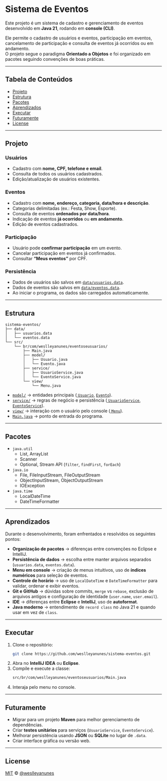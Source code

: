 # Sistema de Eventos

Este projeto é um sistema de cadastro e gerenciamento de eventos desenvolvido em **Java 21**, rodando em **console (CLI)**.

Ele permite o cadastro de usuários e eventos, participação em eventos, cancelamento de participação e consulta de
eventos já ocorridos ou em andamento.  
O projeto segue o paradigma **Orientado a Objetos** e foi organizado em pacotes seguindo convenções de boas práticas.

---

## Tabela de Conteúdos

- [Projeto](#projeto)
- [Estrutura](#estrutura)
- [Pacotes](#pacotes)
- [Aprendizados](#aprendizados)
- [Executar](#executar)
- [Futuramente](#futuramente)
- [License](#license)

---

## Projeto

### Usuários

- Cadastro com **nome, CPF, telefone e email**.
- Consulta de todos os usuários cadastrados.
- Edição/atualização de usuários existentes.

### Eventos

- Cadastro com **nome, endereço, categoria, data/hora e descrição**.
- Categorias delimitadas (ex.: Festa, Show, Esporte).
- Consulta de eventos **ordenados por data/hora**.
- Indicação de eventos **já ocorridos** ou **em andamento**.
- Edição de eventos cadastrados.

### Participação

- Usuário pode **confirmar participação** em um evento.
- Cancelar participação em eventos já confirmados.
- Consultar **“Meus eventos”** por CPF.

### Persistência

- Dados de usuários são salvos em [`data/usuarios.data`](data/usuarios.data).
- Dados de eventos são salvos em [`data/eventos.data`](data/eventos.data).
- Ao iniciar o programa, os dados são carregados automaticamente.

---

## Estrutura

```
sistema-eventos/
├── data/
│   ├── usuarios.data
│   └── eventos.data
└── src/
    └── br/com/weslleyanunes/eventoseusuarios/
        ├── Main.java
        ├── model/
        │   ├── Usuario.java
        │   └── Evento.java
        ├── service/
        │   ├── UsuarioService.java
        │   └── EventoService.java
        └── view/
            └── Menu.java
```

- [`model/`](src/br/com/weslleyanunes/eventoseusuarios/model) → entidades principais ([
  `Usuario`](src/br/com/weslleyanunes/eventoseusuarios/model/Usuario.java), [
  `Evento`](src/br/com/weslleyanunes/eventoseusuarios/model/Evento.java)).
- [`service/`](src/br/com/weslleyanunes/eventoseusuarios/service) → regras de negócio e persistência ([
  `UsuarioService`](src/br/com/weslleyanunes/eventoseusuarios/service/UsuarioService.java), [
  `EventoService`](src/br/com/weslleyanunes/eventoseusuarios/service/EventoService.java)).
- [`view/`](src/br/com/weslleyanunes/eventoseusuarios/view) → interação com o usuário pelo console ([
  `Menu`](src/br/com/weslleyanunes/eventoseusuarios/view/Menu.java)).
- [`Main.java`](src/br/com/weslleyanunes/eventoseusuarios/Main.java) → ponto de entrada do programa.

---

## Pacotes

- `java.util`
    - List, ArrayList
    - Scanner
    - Optional, Stream API (`filter`, `findFirst`, `forEach`)
- `java.io`
    - File, FileInputStream, FileOutputStream
    - ObjectInputStream, ObjectOutputStream
    - IOException
- `java.time`
    - LocalDateTime
    - DateTimeFormatter

---

## Aprendizados

Durante o desenvolvimento, foram enfrentados e resolvidos os seguintes pontos:

- **Organização de pacotes** → diferenças entre convenções no Eclipse e IntelliJ.
- **Persistência de dados** → escolha entre manter arquivos separados (`usuarios.data`, `eventos.data`).
- **Menu em console** → criação de menus intuitivos, uso de **índices numéricos** para seleção de eventos.
- **Controle de horário** → uso de `LocalDateTime` e `DateTimeFormatter` para validar, ordenar e exibir eventos.
- **Git e GitHub** → dúvidas sobre commits, `merge` vs `rebase`, exclusão de arquivos antigos e configuração de
  identidade (`user.name`, `user.email`).
- **IDE** → diferenças entre **Eclipse** e **IntelliJ**, uso de **autoformat**.
- **Java moderno** → entendimento de `record class` no Java 21 e quando usar em vez de `class`.

---

## Executar

1. Clone o repositório:
   ```bash
   git clone https://github.com/weslleyanunes/sistema-eventos.git
   ```
2. Abra no **IntelliJ IDEA** ou **Eclipse**.
3. Compile e execute a classe:
   ```bash
   src/br/com/weslleyanunes/eventoseusuarios/Main.java
   ```
4. Interaja pelo menu no console.

---

## Futuramente

- Migrar para um projeto **Maven** para melhor gerenciamento de dependências.
- Criar **testes unitários** para serviços (`UsuarioService`, `EventoService`).
- Melhorar persistência usando **JSON** ou **SQLite** no lugar de `.data`.
- Criar interface gráfica ou versão web.

---

## License

[MIT](LICENSE) © [@weslleyanunes](https://github.com/weslleyanunes)
